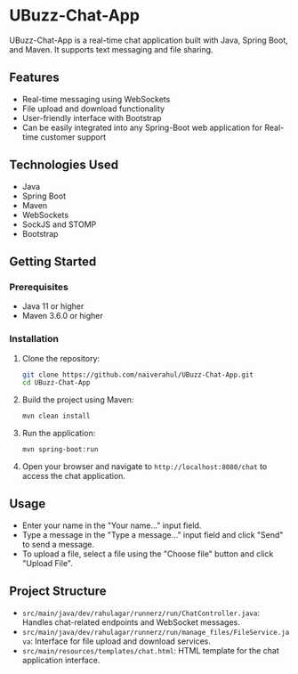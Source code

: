 # UBuzz-Chat-App

UBuzz-Chat-App is a real-time chat application built with Java, Spring Boot, and Maven. It supports text messaging and file sharing.

## Features

- Real-time messaging using WebSockets
- File upload and download functionality
- User-friendly interface with Bootstrap
- Can be easily integrated into any Spring-Boot web application for Real-time customer support 

## Technologies Used

- Java
- Spring Boot
- Maven
- WebSockets
- SockJS and STOMP
- Bootstrap

## Getting Started

### Prerequisites

- Java 11 or higher
- Maven 3.6.0 or higher

### Installation

1. Clone the repository:
    ```sh
    git clone https://github.com/naiverahul/UBuzz-Chat-App.git
    cd UBuzz-Chat-App
    ```

2. Build the project using Maven:
    ```sh
    mvn clean install
    ```

3. Run the application:
    ```sh
    mvn spring-boot:run
    ```

4. Open your browser and navigate to `http://localhost:8080/chat` to access the chat application.

## Usage

- Enter your name in the "Your name..." input field.
- Type a message in the "Type a message..." input field and click "Send" to send a message.
- To upload a file, select a file using the "Choose file" button and click "Upload File".

## Project Structure

- `src/main/java/dev/rahulagar/runnerz/run/ChatController.java`: Handles chat-related endpoints and WebSocket messages.
- `src/main/java/dev/rahulagar/runnerz/run/manage_files/FileService.java`: Interface for file upload and download services.
- `src/main/resources/templates/chat.html`: HTML template for the chat application interface.

